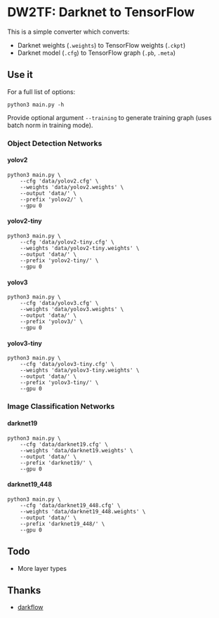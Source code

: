 # DW2TF: Darknet to TensorFlow

This is a simple converter which converts:
- Darknet weights (`.weights`) to TensorFlow weights (`.ckpt`)
- Darknet model (`.cfg`) to TensorFlow graph (`.pb`, `.meta`)

## Use it

For a full list of options:
```
python3 main.py -h
```

Provide optional argument `--training` to generate training graph (uses batch norm in training mode).

### Object Detection Networks

#### yolov2
```
python3 main.py \
    --cfg 'data/yolov2.cfg' \
    --weights 'data/yolov2.weights' \
    --output 'data/' \
    --prefix 'yolov2/' \
    --gpu 0
```

#### yolov2-tiny
```
python3 main.py \
    --cfg 'data/yolov2-tiny.cfg' \
    --weights 'data/yolov2-tiny.weights' \
    --output 'data/' \
    --prefix 'yolov2-tiny/' \
    --gpu 0
```

#### yolov3
```
python3 main.py \
    --cfg 'data/yolov3.cfg' \
    --weights 'data/yolov3.weights' \
    --output 'data/' \
    --prefix 'yolov3/' \
    --gpu 0
```

#### yolov3-tiny
```
python3 main.py \
    --cfg 'data/yolov3-tiny.cfg' \
    --weights 'data/yolov3-tiny.weights' \
    --output 'data/' \
    --prefix 'yolov3-tiny/' \
    --gpu 0
```

### Image Classification Networks

#### darknet19
```
python3 main.py \
    --cfg 'data/darknet19.cfg' \
    --weights 'data/darknet19.weights' \
    --output 'data/' \
    --prefix 'darknet19/' \
    --gpu 0
```

#### darknet19_448
```
python3 main.py \
    --cfg 'data/darknet19_448.cfg' \
    --weights 'data/darknet19_448.weights' \
    --output 'data/' \
    --prefix 'darknet19_448/' \
    --gpu 0
```

## Todo

- More layer types

## Thanks

- [darkflow](https://github.com/thtrieu/darkflow)
